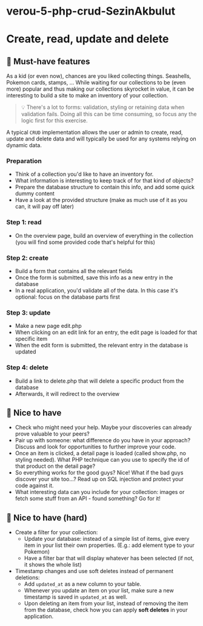 # verou-5-php-crud-SezinAkbulut

# Create, read, update and delete


## 🌱 Must-have features

As a kid (or even now), chances are you liked collecting things. Seashells, Pokemon cards, stamps, ...
While waiting for our collections to be (even more) popular and thus making our collections skyrocket in value, it can be interesting to build a site to make an inventory of your collection.

> 💡 There's a lot to forms: validation, styling or retaining data when validation fails. Doing all this can be time consuming, so focus any the logic first for this exercise.

A typical `CRUD` implementation allows the user or admin to create, read, update and delete data and will typically be used for any systems relying on dynamic data.

### Preparation
- Think of a collection you'd like to have an inventory for.
- What information is interesting to keep track of for that kind of objects?
- Prepare the database structure to contain this info, and add some quick dummy content
- Have a look at the provided structure (make as much use of it as you can, it will pay off later)

### Step 1: read
- On the overview page, build an overview of everything in the collection (you will find some provided code that's helpful for this)

### Step 2: create
- Build a form that contains all the relevant fields
- Once the form is submitted, save this info as a new entry in the database
- In a real application, you'd validate all of the data. In this case it's optional: focus on the database parts first

### Step 3: update
- Make a new page edit.php
- When clicking on an edit link for an entry, the edit page is loaded for that specific item
- When the edit form is submitted, the relevant entry in the database is updated

### Step 4: delete
- Build a link to delete.php that will delete a specific product from the database
- Afterwards, it will redirect to the overview

## 🌼 Nice to have

- Check who might need your help. Maybe your discoveries can already prove valuable to your peers?
- Pair up with someone: what difference do you have in your approach? Discuss and look for opportunities to further improve your code.
- Once an item is clicked, a detail page is loaded (called show.php, no styling needed). What PHP technique can you use to specify the id of that product on the detail page?
- So everything works for the good guys? Nice! What if the bad guys discover your site too...? Read up on SQL injection and protect your code against it.
- What interesting data can you include for your collection: images or fetch some stuff from an API - found something? Go for it!

## 🌳 Nice to have (hard)
- Create a filter for your collection:
    - Update your database: instead of a simple list of items, give every item in your list their own properties. (E.g.: add element type to your Pokemon)
    - Have a filter bar that will display whatever has been selected (if not, it shows the whole list)
- Timestamp changes and use soft deletes instead of permanent deletions:
    - Add `updated_at` as a new column to your table.
    - Whenever you update an item on your list, make sure a new timestamp is saved in `updated_at` as well.
    - Upon deleting an item from your list, instead of removing the item from the database, check how you can apply **soft deletes** in your application.